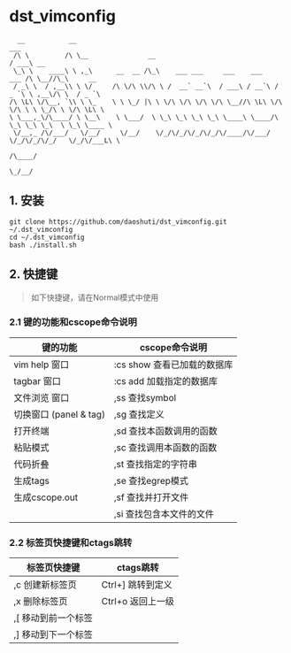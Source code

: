 # dst_vimconfig

```
  __           __                                                           ___
 /\ \         /\ \__               __                                     / ___\ __
 \_\ \    ____\ \ ,_\      __  __ /\_\    ___ ___     ___    ___     ___ /\ \__//\_\     __
 / _\ \  / ,__\\ \ \/     /\ \/\ \\/\ \ /  __` __`\  / ___\ / __`\ /  _ `\ \ ,__\/\ \  / _ `\
/\ \L\ \/\__, `\\ \ \_    \ \ \_/ |\ \ \/\ \/\ \/\ \/\ \__//\ \L\ \/\ \/\ \ \ \_/\ \ \/\ \L\ \
\ \___,_\/\____/ \ \__\    \ \___/  \ \_\ \_\ \_\ \_\ \____\ \____/\ \_\ \_\ \_\  \ \_\ \____ \
 \/__,_ /\/___/   \/__/     \/__/    \/_/\/_/\/_/\/_/\/____/\/___/  \/_/\/_/\/_/   \/_/\/___L\ \
                                                                                         /\____/
                                                                                         \_/__/
```


## 1. 安装

```
git clone https://github.com/daoshuti/dst_vimconfig.git ~/.dst_vimconfig
cd ~/.dst_vimconfig
bash ./install.sh
```

## 2. 快捷键

> 如下快捷键，请在Normal模式中使用

### 2.1 <Fn>键的功能和cscope命令说明

|         <Fn>键的功能         |       cscope命令说明          |
|------------------------------|-------------------------------|
| <F1> vim help 窗口           | :cs show 查看已加载的数据库   |
| <F2> tagbar   窗口           | :cs add  加载指定的数据库     |
| <F3> 文件浏览 窗口           | ,ss      查找symbol           |
| <F4> 切换窗口 (panel & tag)  | ,sg      查找定义             |
| <F5> 打开终端                | ,sd      查找本函数调用的函数 |
| <F6> 粘贴模式                | ,sc      查找调用本函数的函数 |
| <F7> 代码折叠                | ,st      查找指定的字符串     |
| <F9> 生成tags                | ,se      查找egrep模式        |
| <F12>生成cscope.out          | ,sf      查找并打开文件       |
|                              | ,si      查找包含本文件的文件 |

### 2.2 标签页快捷键和ctags跳转

|     标签页快捷键      |      ctags跳转        |
|-----------------------|-----------------------|
| ,c   创建新标签页     | Ctrl+]   跳转到定义   |
| ,x   删除标签页       | Ctrl+o   返回上一级   |
| ,[   移动到前一个标签 |                       |
| ,]   移动到下一个标签 |                       |

